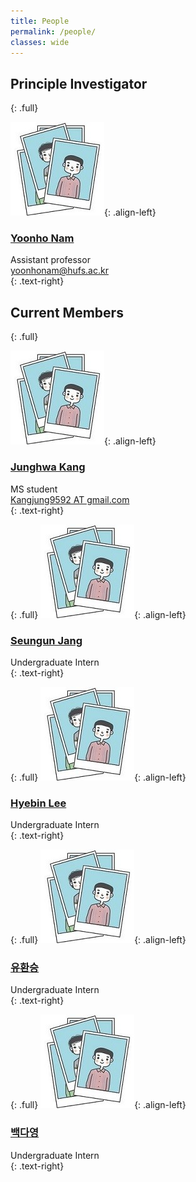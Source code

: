```yaml
---
title: People
permalink: /people/
classes: wide
---
```


## Principle Investigator
{: .full}

![image-left](/assets/images/people/person.JPG){: .align-left}

### [Yoonho Nam](https://yoonhonam.github.io/)    


Assistant professor    
[yoonhonam@hufs.ac.kr](mailto:yoonhonam@hufs.ac.kr)    
{: .text-right}







####

## Current Members
{: .full}

![image-left](/assets/images/people/person.JPG){: .align-left}

### [Junghwa Kang]()   


MS student    
[Kangjung9592 AT gmail.com]()    
{: .text-right}



   {: .full}
![image-left](/assets/images/people/person.JPG){: .align-left}

### [Seungun Jang]()    


Undergraduate Intern    
{: .text-right}  



   {: .full}
![image-left](/assets/images/people/person.JPG){: .align-left}

### [Hyebin Lee]()    


Undergraduate Intern    
{: .text-right}



   {: .full}
![image-left](/assets/images/people/person.JPG){: .align-left}

### [유환승]()    


Undergraduate Intern    
{: .text-right}



   {: .full}
![image-left](/assets/images/people/person.JPG){: .align-left}

### [백다영]()    


Undergraduate Intern    
{: .text-right}
